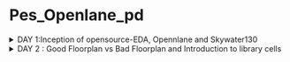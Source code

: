 # Pes_Openlane_pd
<details>
<summary>DAY 1:Inception of opensource-EDA, Opennlane and Skywater130</summary>
<br>
	
[](https://github.com/udayM-design/Pes_Openlane_pd)
#### Skywater-130 PDK

![image](https://github.com/udayM-design/Pes_Openlane_pd/assets/93391726/828dc501-b87a-4439-9fa1-ac94fd662d6b)
#### Invoking OpenLane
![image](https://github.com/udayM-design/Pes_Openlane_pd/assets/93391726/f3c211f1-4b0f-4774-ba75-e65627cabf3b)
```                        
flow.tcl is the file that contains the script to run the designs
```
#### Designs presnt in openalne and Heirarchy in a Design
![image](https://github.com/udayM-design/Pes_Openlane_pd/assets/93391726/994104a5-2bed-45e4-9d16-4a2058a484d6)
```
Src folder - Contains verilog files and sdc constraint files
Config.tcl files - Design specific configuration switches used by OpenLANE
```
#### Config file example content
![image](https://github.com/udayM-design/Pes_Openlane_pd/assets/93391726/1db112a3-658d-4c7d-80f9-8b7e1e3c251b)
### Prepare the design for the flow
![image](https://github.com/udayM-design/Pes_Openlane_pd/assets/93391726/bb81518c-69a6-478f-948c-62deeda86b34)
#### Synthesis
```
run_synthesis
```
![image](https://github.com/udayM-design/Pes_Openlane_pd/assets/93391726/0d19e7b4-4010-4bb4-8a54-a7ba66ddc7dc)
</details>

<details>
<summary>DAY 2 : Good Floorplan vs Bad Floorplan and Introduction to library cells</summary>
<br>

#### Floorplan

```
run_floorplan
```
![image](https://github.com/udayM-design/Pes_Openlane_pd/assets/93391726/30104183-7a5f-4283-9444-a341d498ae66)

Changes made in the config.tcl for floorplan purpose:

![image](https://github.com/udayM-design/Pes_Openlane_pd/assets/93391726/6e49ff78-1172-4c66-b2a2-81906c946da7)

Now in openlane, enter run_floorplan and the results will be updated at the runs folder

![image](https://github.com/udayM-design/Pes_Openlane_pd/assets/93391726/654df32b-fbcf-44c5-b46e-8287262dae73)

```
 magic -T /home/vsduser/Desktop/work/tools/openlane_working_dir/pdks/sky130A/libs.tech/magic/sky130A.tech lef read ../../tmp/merged.lef def read picorv32a.floorplan.def &
```

![image](https://github.com/udayM-design/Pes_Openlane_pd/assets/93391726/38d2ab84-c009-45ad-924b-2f54dddba8eb)

```
run_placement
```

![image](https://github.com/udayM-design/Pes_Openlane_pd/assets/93391726/63f6e5e4-0bd8-407b-9c10-25fabf38b0a3)




